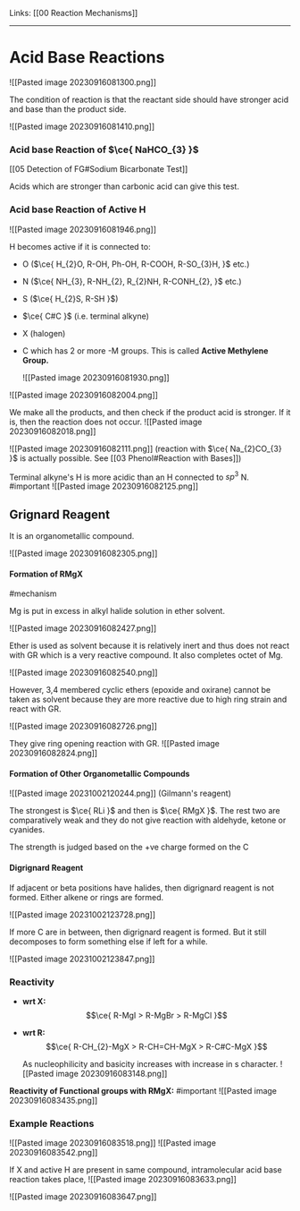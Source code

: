 Links: [[00 Reaction Mechanisms]]
___
# Acid Base Reactions
![[Pasted image 20230916081300.png]]

The condition of reaction is that the reactant side should have stronger acid and base than the product side. 

![[Pasted image 20230916081410.png]]

### Acid base Reaction of $\ce{ NaHCO_{3} }$
[[05 Detection of FG#Sodium Bicarbonate Test]]

Acids which are stronger than carbonic acid can give this test. 

### Acid base Reaction of Active H

![[Pasted image 20230916081946.png]]

H becomes active if it is connected to:
- O ($\ce{ H_{2}O, R-OH, Ph-OH, R-COOH, R-SO_{3}H, }$ etc.)
- N ($\ce{ NH_{3}, R-NH_{2}, R_{2}NH, R-CONH_{2}, }$ etc.)
- S ($\ce{ H_{2}S, R-SH }$)
- $\ce{ C#C }$ (i.e. terminal alkyne) 
- X (halogen)
- C which has 2 or more -M groups. This is called **Active Methylene Group.**
  
  ![[Pasted image 20230916081930.png]]


![[Pasted image 20230916082004.png]]

We make all the products, and then check if the product acid is stronger. If it is, then the reaction does not occur. 
![[Pasted image 20230916082018.png]]

![[Pasted image 20230916082111.png]]
(reaction with $\ce{ Na_{2}CO_{3} }$ is actually possible. See [[03 Phenol#Reaction with Bases]])

Terminal alkyne's H is more acidic than an H connected to $sp^{3}$ N. #important 
![[Pasted image 20230916082125.png]]


## Grignard Reagent 
It is an organometallic compound. 

![[Pasted image 20230916082305.png]]

#### Formation of RMgX
#mechanism 

Mg is put in excess in alkyl halide solution in ether solvent. 

![[Pasted image 20230916082427.png]]

Ether is used as solvent because it is relatively inert and thus does not react with GR which is a very reactive compound. It also completes octet of Mg. 

![[Pasted image 20230916082540.png]]

However, 3,4 membered cyclic ethers (epoxide and oxirane) cannot be taken as solvent because they are more reactive due to high ring strain and react with GR. 

![[Pasted image 20230916082726.png]]

They give ring opening reaction with GR.
![[Pasted image 20230916082824.png]]

#### Formation of Other Organometallic Compounds

![[Pasted image 20231002120244.png]]
(Gilmann's reagent)

The strongest is $\ce{ RLi }$ and then is $\ce{ RMgX }$. The rest two are comparatively weak and they do not give reaction with aldehyde, ketone or cyanides. 

The strength is judged based on the +ve charge formed on the C

#### Digrignard Reagent 
If adjacent or beta positions have halides, then digrignard reagent is not formed. Either alkene or rings are formed. 

![[Pasted image 20231002123728.png]]

If more C are in between, then digrignard reagent is formed. But it still decomposes to form something else if left for a while. 

![[Pasted image 20231002123847.png]]


### Reactivity 
- **wrt X:**
  $$\ce{ R-MgI > R-MgBr > R-MgCl }$$
  
- **wrt R:**
  $$\ce{ R-CH_{2}-MgX > R-CH=CH-MgX > R-C#C-MgX }$$
  
  As nucleophilicity and basicity increases with increase in s character. 
  ![[Pasted image 20230916083148.png]]
  
**Reactivity of Functional groups with RMgX:** #important 
![[Pasted image 20230916083435.png]]

### Example Reactions 

![[Pasted image 20230916083518.png]]
![[Pasted image 20230916083542.png]]

If X and active H are present in same compound, intramolecular acid base reaction takes place,
![[Pasted image 20230916083633.png]]

![[Pasted image 20230916083647.png]]